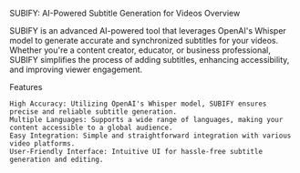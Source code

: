 SUBIFY: AI-Powered Subtitle Generation for Videos
Overview

SUBIFY is an advanced AI-powered tool that leverages OpenAI's Whisper model to generate accurate and synchronized subtitles for your videos. Whether you're a content creator, educator, or business professional, SUBIFY simplifies the process of adding subtitles, enhancing accessibility, and improving viewer engagement.

Features

    High Accuracy: Utilizing OpenAI's Whisper model, SUBIFY ensures precise and reliable subtitle generation.
    Multiple Languages: Supports a wide range of languages, making your content accessible to a global audience.
    Easy Integration: Simple and straightforward integration with various video platforms.
    User-Friendly Interface: Intuitive UI for hassle-free subtitle generation and editing.
